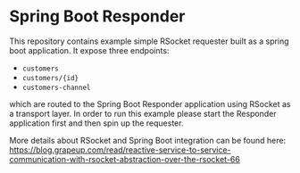 # Spring Boot Responder

This repository contains example simple RSocket requester built as a spring boot application. 
It expose three endpoints:

- `customers`
- `customers/{id}`
- `customers-channel`

which are routed to the Spring Boot Responder application using RSocket as a transport layer.
In order to run this example please start the Responder application first 
and then spin up the requester.

More details about RSocket and Spring Boot integration can be found here: https://blog.grapeup.com/read/reactive-service-to-service-communication-with-rsocket-abstraction-over-the-rsocket-66
